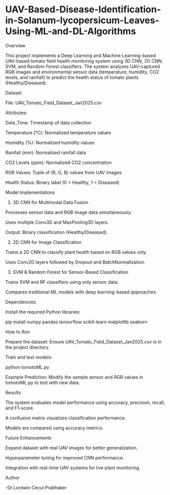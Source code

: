 # UAV-Based-Disease-Identification-in-Solanum-lycopersicum-Leaves-Using-ML-and-DL-Algorithms
Overview

This project implements a Deep Learning and Machine Learning-based UAV-based tomato field health monitoring system using 3D CNN, 2D CNN, SVM, and Random Forest classifiers. The system analyzes UAV-captured RGB images and environmental sensor data (temperature, humidity, CO2 levels, and rainfall) to predict the health status of tomato plants (Healthy/Diseased).

Dataset

File: UAV_Tomato_Field_Dataset_Jan2025.csv

Attributes:

Date_Time: Timestamp of data collection

Temperature (°C): Normalized temperature values

Humidity (%): Normalized humidity values

Rainfall (mm): Normalized rainfall data

CO2 Levels (ppm): Normalized CO2 concentration

RGB Values: Tuple of (R, G, B) values from UAV images

Health Status: Binary label (0 = Healthy, 1 = Diseased)

Model Implementations

1. 3D CNN for Multimodal Data Fusion

Processes sensor data and RGB image data simultaneously.

Uses multiple Conv3D and MaxPooling3D layers.

Output: Binary classification (Healthy/Diseased).

2. 2D CNN for Image Classification

Trains a 2D CNN to classify plant health based on RGB values only.

Uses Conv2D layers followed by Dropout and BatchNormalization.

3. SVM & Random Forest for Sensor-Based Classification

Trains SVM and RF classifiers using only sensor data.

Compares traditional ML models with deep learning-based approaches.

Dependencies

Install the required Python libraries:

pip install numpy pandas tensorflow scikit-learn matplotlib seaborn

How to Run

Prepare the dataset: Ensure UAV_Tomato_Field_Dataset_Jan2025.csv is in the project directory.

Train and test models:

python tomotoML.py

Example Prediction:
Modify the sample sensor and RGB values in tomotoML.py to test with new data.

Results

The system evaluates model performance using accuracy, precision, recall, and F1-score.

A confusion matrix visualizes classification performance.

Models are compared using accuracy metrics.

Future Enhancements

Expand dataset with real UAV images for better generalization.

Hyperparameter tuning for improved CNN performance.

Integration with real-time UAV systems for live plant monitoring.

Author

-Dr.Lordwin Cecul Prabhaker
